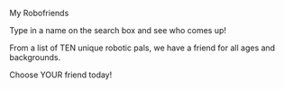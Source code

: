 My Robofriends

Type in a name on the search box and see who comes up!

From a list of TEN unique robotic pals, we have a friend for all ages and backgrounds.

Choose YOUR friend today!
